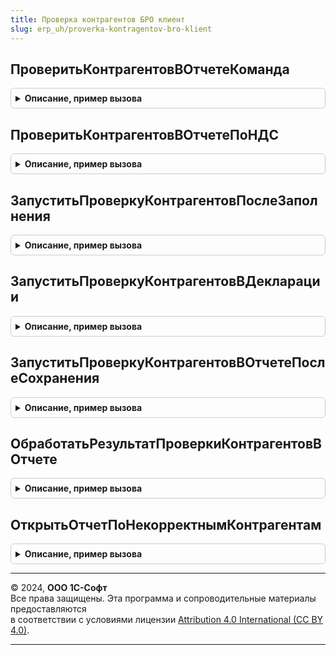 ```yaml
---
title: Проверка контрагентов БРО клиент
slug: erp_uh/proverka-kontragentov-bro-klient
---
```



## ПроверитьКонтрагентовВОтчетеКоманда
<details style="margin: 1em 0; padding: 0.5em; border: 1px solid #ccc; border-radius: 6px;">

<summary style="font-weight: bold; cursor: pointer;">Описание, пример вызова</summary>

```bsl

Процедура ПроверитьКонтрагентовВОтчетеКоманда(Форма) Экспорт
```

Пример вызова
```bsl
ПроверкаКонтрагентовБРОКлиент.ПроверитьКонтрагентовВОтчетеКоманда(Форма) 
```
</details>

## ПроверитьКонтрагентовВОтчетеПоНДС
<details style="margin: 1em 0; padding: 0.5em; border: 1px solid #ccc; border-radius: 6px;">

<summary style="font-weight: bold; cursor: pointer;">Описание, пример вызова</summary>

```bsl

Процедура ПроверитьКонтрагентовВОтчетеПоНДС(Форма) Экспорт
```

Пример вызова
```bsl
ПроверкаКонтрагентовБРОКлиент.ПроверитьКонтрагентовВОтчетеПоНДС(Форма) 
```
</details>

## ЗапуститьПроверкуКонтрагентовПослеЗаполнения
<details style="margin: 1em 0; padding: 0.5em; border: 1px solid #ccc; border-radius: 6px;">

<summary style="font-weight: bold; cursor: pointer;">Описание, пример вызова</summary>

```bsl

Процедура ЗапуститьПроверкуКонтрагентовПослеЗаполнения(Форма) Экспорт
```

Пример вызова
```bsl
ПроверкаКонтрагентовБРОКлиент.ЗапуститьПроверкуКонтрагентовПослеЗаполнения(Форма) 
```
</details>

## ЗапуститьПроверкуКонтрагентовВДекларации
<details style="margin: 1em 0; padding: 0.5em; border: 1px solid #ccc; border-radius: 6px;">

<summary style="font-weight: bold; cursor: pointer;">Описание, пример вызова</summary>

```bsl

Процедура ЗапуститьПроверкуКонтрагентовВДекларации(Форма, ДополнительныеПараметры) Экспорт
```

Пример вызова
```bsl
ПроверкаКонтрагентовБРОКлиент.ЗапуститьПроверкуКонтрагентовВДекларации(Форма, ДополнительныеПараметры) 
```
</details>

## ЗапуститьПроверкуКонтрагентовВОтчетеПослеСохранения
<details style="margin: 1em 0; padding: 0.5em; border: 1px solid #ccc; border-radius: 6px;">

<summary style="font-weight: bold; cursor: pointer;">Описание, пример вызова</summary>

```bsl

Процедура ЗапуститьПроверкуКонтрагентовВОтчетеПослеСохранения(РезультатСохранения, ДополнительныеПараметры) Экспорт
```

Пример вызова
```bsl
ПроверкаКонтрагентовБРОКлиент.ЗапуститьПроверкуКонтрагентовВОтчетеПослеСохранения(РезультатСохранения, ДополнительныеПараметры) 
```
</details>

## ОбработатьРезультатПроверкиКонтрагентовВОтчете
<details style="margin: 1em 0; padding: 0.5em; border: 1px solid #ccc; border-radius: 6px;">

<summary style="font-weight: bold; cursor: pointer;">Описание, пример вызова</summary>

```bsl

Процедура ОбработатьРезультатПроверкиКонтрагентовВОтчете(Форма) Экспорт
```

Пример вызова
```bsl
ПроверкаКонтрагентовБРОКлиент.ОбработатьРезультатПроверкиКонтрагентовВОтчете(Форма) 
```
</details>

## ОткрытьОтчетПоНекорректнымКонтрагентам
<details style="margin: 1em 0; padding: 0.5em; border: 1px solid #ccc; border-radius: 6px;">

<summary style="font-weight: bold; cursor: pointer;">Описание, пример вызова</summary>

```bsl

Процедура ОткрытьОтчетПоНекорректнымКонтрагентам(Форма) Экспорт
```

Пример вызова
```bsl
ПроверкаКонтрагентовБРОКлиент.ОткрытьОтчетПоНекорректнымКонтрагентам(Форма) 
```
</details>

---

© 2024, **ООО 1С-Софт**  
Все права защищены. Эта программа и сопроводительные материалы предоставляются  
в соответствии с условиями лицензии [Attribution 4.0 International (CC BY 4.0)](https://creativecommons.org/licenses/by/4.0/legalcode).

---
